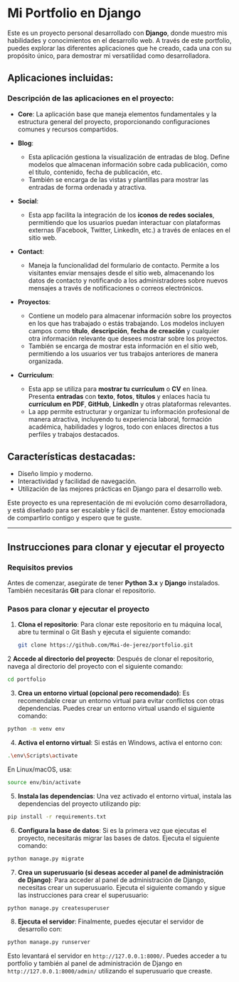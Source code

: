 # Mi Portfolio en Django

Este es un proyecto personal desarrollado con **Django**, donde muestro mis habilidades y conocimientos en el desarrollo web. A través de este portfolio, puedes explorar las diferentes aplicaciones que he creado, cada una con su propósito único, para demostrar mi versatilidad como desarrolladora.

## Aplicaciones incluidas:

### Descripción de las aplicaciones en el proyecto:

- **Core**: La aplicación base que maneja elementos fundamentales y la estructura general del proyecto, proporcionando configuraciones comunes y recursos compartidos.

- **Blog**: 
  - Esta aplicación gestiona la visualización de entradas de blog. Define modelos que almacenan información sobre cada publicación, como el título, contenido, fecha de publicación, etc.
  - También se encarga de las vistas y plantillas para mostrar las entradas de forma ordenada y atractiva.

- **Social**: 
  - Esta app facilita la integración de los **iconos de redes sociales**, permitiendo que los usuarios puedan interactuar con plataformas externas (Facebook, Twitter, LinkedIn, etc.) a través de enlaces en el sitio web.
  
- **Contact**: 
  - Maneja la funcionalidad del formulario de contacto. Permite a los visitantes enviar mensajes desde el sitio web, almacenando los datos de contacto y notificando a los administradores sobre nuevos mensajes a través de notificaciones o correos electrónicos.

- **Proyectos**: 
  - Contiene un modelo para almacenar información sobre los proyectos en los que has trabajado o estás trabajando. Los modelos incluyen campos como **título**, **descripción**, **fecha de creación** y cualquier otra información relevante que desees mostrar sobre los proyectos.
  - También se encarga de mostrar esta información en el sitio web, permitiendo a los usuarios ver tus trabajos anteriores de manera organizada.

- **Curriculum**: 
  - Esta app se utiliza para **mostrar tu currículum** o **CV** en línea. Presenta **entradas** con **texto**, **fotos**, **títulos** y enlaces hacia tu **currículum en PDF**, **GitHub**, **LinkedIn** y otras plataformas relevantes.
  - La app permite estructurar y organizar tu información profesional de manera atractiva, incluyendo tu experiencia laboral, formación académica, habilidades y logros, todo con enlaces directos a tus perfiles y trabajos destacados.


## Características destacadas:
- Diseño limpio y moderno.
- Interactividad y facilidad de navegación.
- Utilización de las mejores prácticas en Django para el desarrollo web.

Este proyecto es una representación de mi evolución como desarrolladora, y está diseñado para ser escalable y fácil de mantener. Estoy emocionada de compartirlo contigo y espero que te guste.

---

## Instrucciones para clonar y ejecutar el proyecto

### Requisitos previos
Antes de comenzar, asegúrate de tener **Python 3.x** y **Django** instalados. También necesitarás **Git** para clonar el repositorio.

### Pasos para clonar y ejecutar el proyecto

1. **Clona el repositorio**:
   Para clonar este repositorio en tu máquina local, abre tu terminal o Git Bash y ejecuta el siguiente comando:

   ```bash
   git clone https://github.com/Mai-de-jerez/portfolio.git
   ```

2 **Accede al directorio del proyecto**:
  Después de clonar el repositorio, navega al directorio del proyecto con el siguiente comando:

```bash
cd portfolio
```

3. **Crea un entorno virtual (opcional pero recomendado)**:
  Es recomendable crear un entorno virtual para evitar conflictos con otras dependencias. Puedes crear un entorno virtual usando el siguiente comando:

```bash
python -m venv env
```

4. **Activa el entorno virtual**:
  Si estás en Windows, activa el entorno con:

```bash
.\env\Scripts\activate
```

  En Linux/macOS, usa:  
  
```bash
source env/bin/activate
```

5. **Instala las dependencias**:
  Una vez activado el entorno virtual, instala las dependencias del proyecto utilizando pip:

```bash
pip install -r requirements.txt
```

6. **Configura la base de datos**:
  Si es la primera vez que ejecutas el proyecto, necesitarás migrar las bases de datos. Ejecuta el siguiente comando:

```bash
python manage.py migrate
```

7. **Crea un superusuario (si deseas acceder al panel de administración de Django)**:
Para acceder al panel de administración de Django, necesitas crear un superusuario. Ejecuta el siguiente comando y sigue las instrucciones para crear el superusuario:

```bash
python manage.py createsuperuser
```

8. **Ejecuta el servidor**:
  Finalmente, puedes ejecutar el servidor de desarrollo con:

```bash
python manage.py runserver
```

Esto levantará el servidor en `http://127.0.0.1:8000/`. Puedes acceder a tu portfolio y también al panel de administración de Django en `http://127.0.0.1:8000/admin/` utilizando el superusuario que creaste.


